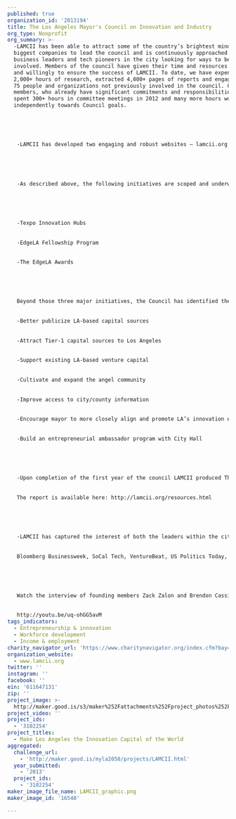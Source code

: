 ```yaml
---
published: true
organization_id: '2013194'
title: The Los Angeles Mayor's Council on Innovation and Industry
org_type: Nonprofit
org_summary: >-
  -LAMCII has been able to attract some of the country’s brightest minds and
  biggest companies to lead the council and is continuously approached by
  business leaders and tech pioneers in the city looking for ways to become
  involved. Members of the council have given their time and resources freely
  and willingly to ensure the success of LAMCII. To date, we have expended
  2,000+ hours of research, extracted 4,000+ pages of reports and engaged over
  75 people and organizations not previously involved in the council. Council
  members, who already have significant commitments and responsibilities, have
  spent 300+ hours in committee meetings in 2012 and many more hours working
  independently towards Council goals.
   
   
   
   
   
   -LAMCII has developed two engaging and robust websites — lamcii.org and edge.la. Both sites are quickly becoming hubs for information directed to those who want to understand how the future of LA is being navigated. The purpose of our websites is to be the gateway or aggregator of information about Los Angeles - involving the innovation and tech community, events and activities, real estate opportunities and contact lists. These sites act as an uber-connector for anyone wanting to become involved in this community. They help others realize the potential of the city and its members. 
   
   
   
   
   
   -As described above, the following initiatives are scoped and underway for 2013:
   
   
   
   
   
   -Texpo Innovation Hubs
   
   
   -EdgeLA Fellowship Program
   
   
   -The EdgeLA Awards
   
   
   
   
   
   Beyond those three major initiatives, the Council has identified the following action items for scoping and next steps in 2013:
   
   
   -Better publicize LA-based capital sources
   
   
   -Attract Tier-1 capital sources to Los Angeles
   
   
   -Support existing LA-based venture capital
   
   
   -Cultivate and expand the angel community
   
   
   -Improve access to city/county information
   
   
   -Encourage mayor to more closely align and promote LA’s innovation economy
   
   
   -Build an entrepreneurial ambassador program with City Hall
   
   
   
   
   
   -Upon completion of the first year of the council LAMCII produced The Leading Edge Report — a 44 page report outlining the council’s motives, initiatives and vision. 
   
   
   The report is available here: http://lamcii.org/resources.html
   
   
   
   
   
   -LAMCII has captured the interest of both the leaders within the city and the media who have followed the journey and endorsed the vision. Key publications and media outlets include: NBC, Los Angeles Times,LA Business Journal,Yahoo!,Wall Street Journal
   
   
   Bloomberg Businessweek, SoCal Tech, VentureBeat, US Politics Today, KPCC, I4U News
   
   
   
   
   
   Watch the interview of founding members Zack Zalon and Brendon Cassidy here: 
   
   
   http://youtu.be/uq-ohGG5avM
tags_indicators:
  - Entrepreneurship & innovation
  - Workforce development
  - Income & employment
charity_navigator_url: 'https://www.charitynavigator.org/index.cfm?bay=search.profile&ein=611647131'
organization_website:
  - www.lamcii.org
twitter: ''
instagram: ''
facebook: ''
ein: '611647131'
zip: ''
project_image: >-
  http://maker.good.is/s3/maker%252Fattachments%252Fproject_photos%252Fimages%252F16540%252Fdisplay%252FLAMCII_graphic.png=c570x385
project_video: ''
project_ids:
  - '3102254'
project_titles:
  - Make Los Angeles the Innovation Capital of the World
aggregated:
  challenge_url:
    - 'http://maker.good.is/myla2050/projects/LAMCII.html'
  year_submitted:
    - '2013'
  project_ids:
    - '3102254'
maker_image_file_name: LAMCII_graphic.png
maker_image_id: '16540'

---
```

